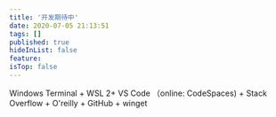 ```yaml
---
title: '开发期待中'
date: 2020-07-05 21:13:51
tags: []
published: true
hideInList: false
feature: 
isTop: false
---
```

Windows Terminal + WSL 2+ VS Code （online: CodeSpaces) + Stack Overflow + O'reilly + GitHub + winget